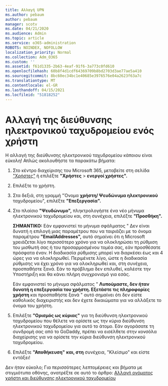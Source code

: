```yaml
---
title: Αλλαγή UPN
ms.author: pebaum
author: pebaum
manager: scotv
ms.date: 04/21/2020
ms.audience: Admin
ms.topic: article
ms.service: o365-administration
ROBOTS: NOINDEX, NOFOLLOW
localization_priority: Normal
ms.collection: Adm_O365
ms.custom: ''
ms.assetid: f61d1335-2b63-4eaf-91f6-3a773c0fd610
ms.openlocfilehash: 60b8f4d1cdf64369709b8bd2703d3ae77ae5a410
ms.sourcegitcommit: 8bc60ec34bc1e40685e3976576e04a2623f63a7c
ms.translationtype: MT
ms.contentlocale: el-GR
ms.lasthandoff: 04/15/2021
ms.locfileid: "51818252"
---
```

# <a name="change-a-users-email-address"></a>Αλλαγή της διεύθυνσης ηλεκτρονικού ταχυδρομείου ενός χρήστη

Η αλλαγή της διεύθυνσης ηλεκτρονικού ταχυδρομείου κάποιου είναι εύκολη! Απλώς ακολουθήστε τα παρακάτω βήματα:
  
1. Στο κέντρο διαχείρισης του Microsoft 365, μεταβείτε στη σελίδα ["Χρήστες"](https://go.microsoft.com/fwlink/p/?linkid=834822) ή επιλέξτε **"Χρήστες** \> **ενεργοί χρήστες".**
    
2. Επιλέξτε το χρήστη.
    
3. Στα δεξιά, στη γραμμή "Όνομα **χρήστη/ Ψευδώνυμα ηλεκτρονικού** ταχυδρομείου", επιλέξτε **"Επεξεργασία".**
    
4. Στο πλαίσιο **"Ψευδώνυμο",** πληκτρολογήστε ένα νέο μήνυμα ηλεκτρονικού ταχυδρομείου και, στη συνέχεια, επιλέξτε **"Προσθήκη".**
    
    **ΣΗΜΑΝΤΙΚΟ:** Εάν εμφανιστεί το μήνυμα σφάλματος " Δεν είναι δυνατή η επιλογή μιας παραμέτρου που να ταιριάζει με το όνομα παραμέτρου **"EmailAddresses",** αυτό σημαίνει ότι η Microsoft χρειάζεται λίγο περισσότερο χρόνο για να ολοκληρώσει τη ρύθμιση του μισθωτή σας ή του προσαρμοσμένου τομέα σας, εάν προσθέσατε πρόσφατα έναν. Η διαδικασία ρύθμισης μπορεί να διαρκέσει έως και 4 ώρες για να ολοκληρωθεί. Περιμένετε λίγο, ώστε η διαδικασία ρύθμισης να έχει χρόνο για να ολοκληρωθεί και, στη συνέχεια, προσπαθήστε ξανά. Εάν το πρόβλημα δεν επιλυθεί, καλέστε την Υποστήριξη και θα κάνει πλήρη συγχρονισμό για εσάς.
    
    Εάν εμφανιστεί το μήνυμα σφάλματος " **Λυπούμαστε, δεν ήταν δυνατή η επεξεργασία του χρήστη. Εξετάστε τις πληροφορίες χρήστη** και προσπαθήστε ξανά " αυτό σημαίνει ότι δεν είστε καθολικός διαχειριστής και δεν έχετε δικαιώματα για να αλλάξετε το όνομα του χρήστη.
    
5. Επιλέξτε **"Ορισμός ως κύριας"** για τη διεύθυνση ηλεκτρονικού ταχυδρομείου που θέλετε να ορίσετε ως την κύρια διεύθυνση ηλεκτρονικού ταχυδρομείου για αυτό το άτομο. Εάν αγοράσατε τη συνδρομή σας από το GoDaddy, πρέπει να εισέλθετε στην κονσόλα διαχείρισης για να ορίσετε την κύρια διεύθυνση ηλεκτρονικού ταχυδρομείου. 
    
6. Επιλέξτε **"Αποθήκευση"** **και, στη** συνέχεια, "Κλείσιμο" και είστε εντάξει!
    
Δεν ήταν εύκολο; Για περισσότερες λεπτομέρειες και βήματα με στιγμιότυπα οθόνης, ανατρέξτε σε αυτό το άρθρο: [Αλλαγή ονόματος χρήστη και διεύθυνσης ηλεκτρονικού ταχυδρομείου](https://docs.microsoft.com/microsoft-365/admin/add-users/change-a-user-name-and-email-address)
  

